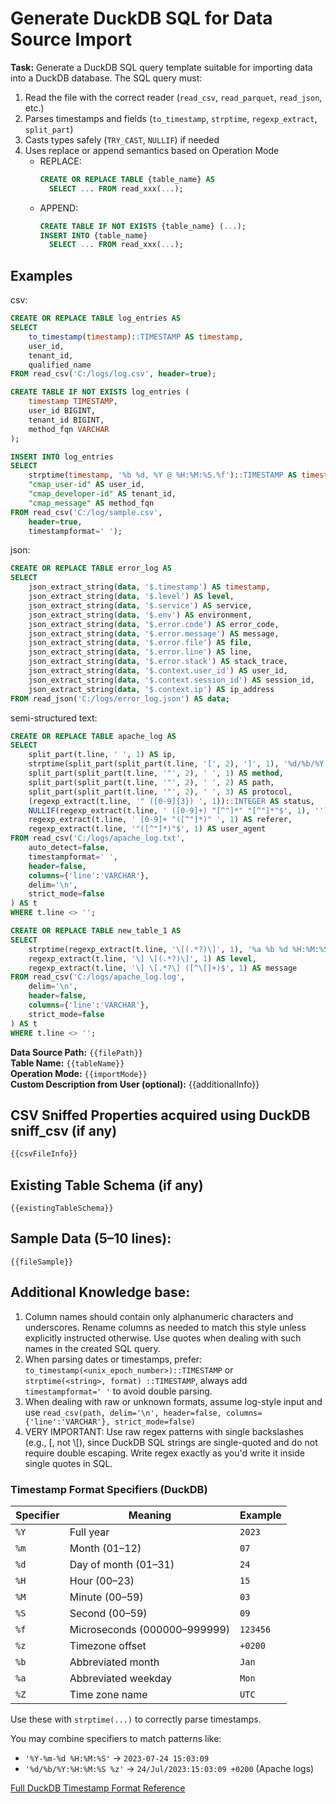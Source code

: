 # Generate DuckDB SQL for Data Source Import

**Task:**
Generate a DuckDB SQL query template suitable for importing data into a DuckDB database.
The SQL query must:

1. Read the file with the correct reader (`read_csv`, `read_parquet`, `read_json`, etc.)
2. Parses timestamps and fields (`to_timestamp`, `strptime`, `regexp_extract`, `split_part`)
3. Casts types safely (`TRY_CAST`, `NULLIF`) if needed
4. Uses replace or append semantics based on Operation Mode
    - REPLACE:
      ```sql
      CREATE OR REPLACE TABLE {table_name} AS
        SELECT ... FROM read_xxx(...);
      ```
    - APPEND:
      ```sql
      CREATE TABLE IF NOT EXISTS {table_name} (...);
      INSERT INTO {table_name}
        SELECT ... FROM read_xxx(...);
      ```

## Examples

csv:

```sql
CREATE OR REPLACE TABLE log_entries AS
SELECT
    to_timestamp(timestamp)::TIMESTAMP AS timestamp,
    user_id,
    tenant_id,
    qualified_name
FROM read_csv('C:/logs/log.csv', header=true);
```

```sql
CREATE TABLE IF NOT EXISTS log_entries (
    timestamp TIMESTAMP,
    user_id BIGINT,
    tenant_id BIGINT,
    method_fqn VARCHAR
);

INSERT INTO log_entries
SELECT
    strptime(timestamp, '%b %d, %Y @ %H:%M:%S.%f')::TIMESTAMP AS timestamp,
    "cmap_user-id" AS user_id,
    "cmap_developer-id" AS tenant_id,
    "cmap_message" AS method_fqn
FROM read_csv('C:/log/sample.csv',
    header=true,
    timestampformat=' ');
```

json:

```sql
CREATE OR REPLACE TABLE error_log AS
SELECT
    json_extract_string(data, '$.timestamp') AS timestamp,
    json_extract_string(data, '$.level') AS level,
    json_extract_string(data, '$.service') AS service,
    json_extract_string(data, '$.env') AS environment,
    json_extract_string(data, '$.error.code') AS error_code,
    json_extract_string(data, '$.error.message') AS message,
    json_extract_string(data, '$.error.file') AS file,
    json_extract_string(data, '$.error.line') AS line,
    json_extract_string(data, '$.error.stack') AS stack_trace,
    json_extract_string(data, '$.context.user_id') AS user_id,
    json_extract_string(data, '$.context.session_id') AS session_id,
    json_extract_string(data, '$.context.ip') AS ip_address
FROM read_json('C:/logs/error_log.json') AS data;

```

semi-structured text:

```sql
CREATE OR REPLACE TABLE apache_log AS
SELECT
    split_part(t.line, ' ', 1) AS ip,
    strptime(split_part(split_part(t.line, '[', 2), ']', 1), '%d/%b/%Y:%H:%M:%S %z')::TIMESTAMPTZ AS timestamp,
    split_part(split_part(t.line, '"', 2), ' ', 1) AS method,
    split_part(split_part(t.line, '"', 2), ' ', 2) AS path,
    split_part(split_part(t.line, '"', 2), ' ', 3) AS protocol,
    (regexp_extract(t.line, '" ([0-9]{3}) ', 1))::INTEGER AS status,
    NULLIF(regexp_extract(t.line, ' ([0-9]+) "[^"]*" "[^"]*"$', 1), '')::BIGINT AS bytes,
    regexp_extract(t.line, ' [0-9]+ "([^"]*)" ', 1) AS referer,
    regexp_extract(t.line, '"([^"]*)"$', 1) AS user_agent
FROM read_csv('C:/logs/apache_log.txt',
    auto_detect=false,
    timestampformat=' ',
    header=false,
    columns={'line':'VARCHAR'},
    delim='\n',
    strict_mode=false
) AS t
WHERE t.line <> '';
```

```sql
CREATE OR REPLACE TABLE new_table_1 AS
SELECT
    strptime(regexp_extract(t.line, '\[(.*?)\]', 1), '%a %b %d %H:%M:%S %Y')::TIMESTAMP AS timestamp,
    regexp_extract(t.line, '\] \[(.*?)\]', 1) AS level,
    regexp_extract(t.line, '\] \[.*?\] ([^\[]+)$', 1) AS message
FROM read_csv('C:/logs/apache_log.log',
    delim='\n',
    header=false,
    columns={'line':'VARCHAR'},
    strict_mode=false
) AS t
WHERE t.line <> '';

```

**Data Source Path:** `{{filePath}}`  
**Table Name:** `{{tableName}}`  
**Operation Mode:** `{{importMode}}`  
**Custom Description from User (optional):** {{additionalInfo}}

## CSV Sniffed Properties acquired using DuckDB sniff_csv (if any)

```sql
{{csvFileInfo}}
````

## Existing Table Schema (if any)

```text
{{existingTableSchema}}
```

## Sample Data (5–10 lines):

```text
{{fileSample}}
```

## Additional Knowledge base:

1. Column names should contain only alphanumeric characters and underscores. Rename columns as needed to match this
   style unless explicitly instructed otherwise. Use quotes when dealing with such names in the created SQL query.
2. When parsing dates or timestamps, prefer: `to_timestamp(<unix_epoch_number>)::TIMESTAMP` or  
   `strptime(<string>, format) ::TIMESTAMP`, always add `timestampformat=' '` to avoid double parsing.
3. When dealing with raw or unknown formats, assume log-style input and use
   `read_csv(path, delim='\n', header=false, columns={'line':'VARCHAR'}, strict_mode=false)`
4. VERY IMPORTANT: Use raw regex patterns with single backslashes (e.g., \[, not \\[), since DuckDB SQL strings are
   single-quoted and do not require double escaping. Write regex exactly as you'd write it inside single quotes in SQL.

### Timestamp Format Specifiers (DuckDB)

| Specifier | Meaning                      | Example  |
|-----------|------------------------------|----------|
| `%Y`      | Full year                    | `2023`   |
| `%m`      | Month (01–12)                | `07`     |
| `%d`      | Day of month (01–31)         | `24`     |
| `%H`      | Hour (00–23)                 | `15`     |
| `%M`      | Minute (00–59)               | `03`     |
| `%S`      | Second (00–59)               | `09`     |
| `%f`      | Microseconds (000000–999999) | `123456` |
| `%z`      | Timezone offset              | `+0200`  |
| `%b`      | Abbreviated month            | `Jan`    |
| `%a`      | Abbreviated weekday          | `Mon`    |
| `%Z`      | Time zone name               | `UTC`    |

Use these with `strptime(...)` to correctly parse timestamps.

You may combine specifiers to match patterns like:

- `'%Y-%m-%d %H:%M:%S'` → `2023-07-24 15:03:09`
- `'%d/%b/%Y:%H:%M:%S %z'` → `24/Jul/2023:15:03:09 +0200` (Apache logs)

[Full DuckDB Timestamp Format Reference](https://duckdb.org/docs/sql/functions/strftime.html)
